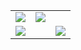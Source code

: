 <table>
  <tr>
    <td>
      <img src="https://github-readme-stats.vercel.app/api?username=fjx13038033078&theme=rose&show_icons=true" />
    </td>
    <td>
      <img src="https://github-readme-stats.vercel.app/api/top-langs/?username=fjx13038033078&layout=donut&theme=rose&exclude_repo=github-readme-stats,anuraghazra.github.io"/>
    </td>
  </tr>
  <tr>
    <td colspan="2">
      <img src="https://github-readme-stats.vercel.app/api/pin/?username=fjx13038033078&repo=ruoyi-CERS&theme=rose"/>
    </td>
    <td>
      <img src="https://github-readme-stats.vercel.app/api/pin/?username=fjx13038033078&repo=ruoyi-ICH&theme=rose" />
    </td>
  </tr>
</table>


